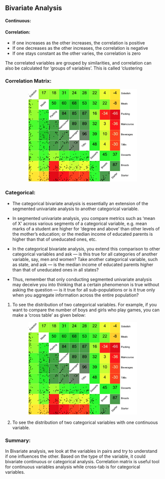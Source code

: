 ## Bivariate Analysis

#### Continuous:

#### Correlation:
- If one increases as the other increases, the correlation is positive
- If one decreases as the other increases, the correlation is negative
- If one stays constant as the other varies, the correlation is zero

The correlated variables are grouped by similarities, and correlation can also be calculated for ‘groups of variables’. This is called ‘clustering

### Correlation Matrix:
<p align="center"> 
	<img src="../../../.assets/correlation_matrix.png" height=300/>
</p>


### Categorical:
- The categorical bivariate analysis is essentially an extension of the segmented univariate analysis to another categorical variable. 
- In segmented univariate analysis, you compare metrics such as ‘mean of X’ across various segments of a categorical variable, e.g. mean marks of a student are higher for ‘degree and above’ than other levels of the mother’s education; or the median income of educated parents is higher than that of uneducated ones, etc.
    
- In the categorical bivariate analysis, you extend this comparison to other categorical variables and ask — is this true for all categories of another variable, say, men and women? Take another categorical variable, such as state, and ask — is the median income of educated parents higher than that of uneducated ones in all states?
-  Thus, remember that only conducting segmented univariate analysis may deceive you into thinking that a certain phenomenon is true without asking the question — is it true for all sub-populations or is it true only when you aggregate information across the entire population?

1. To see the distribution of two categorical variables. For example, if you want to compare the number of boys and girls who play games, you can make a ‘cross table’ as given below:
<p align="center"> 
	<img src="../../../.assets/correlation_matrix.png" height=300/>
</p>
    
2. To see the distribution of two categorical variables with one continuous variable.

### Summary:
In Bivariate analysis, we look at the variables in pairs and try to understand if one influences the other. Based on the type of the variable, it could bivariate continuous or categorical analysis. Correlation matrix is useful tool for continuous variables analysis while cross-tab is for categorical variables.
    

